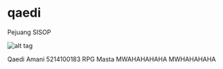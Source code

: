# qaedi
Pejuang SISOP

![alt tag](https://yt3.ggpht.com/-DWlExu4GpBQ/AAAAAAAAAAI/AAAAAAAAAAA/S3Vkai87EZ4/s100-c-k-no/photo.jpg)

Qaedi Amani
5214100183
RPG Masta 
MWAHAHAHAHA MWHAHAHAHA
